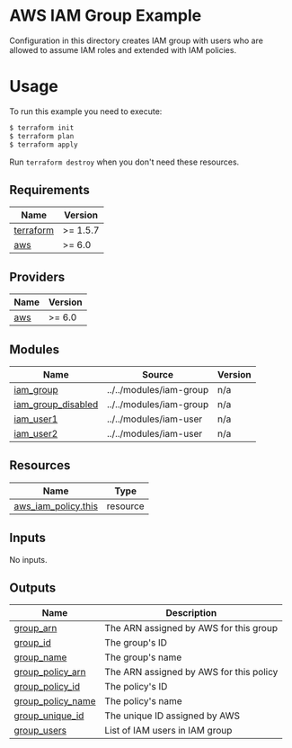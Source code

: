 # AWS IAM Group Example

Configuration in this directory creates IAM group with users who are allowed to assume IAM roles and extended with IAM policies.

# Usage

To run this example you need to execute:

```bash
$ terraform init
$ terraform plan
$ terraform apply
```

Run `terraform destroy` when you don't need these resources.

<!-- BEGIN_TF_DOCS -->
## Requirements

| Name | Version |
|------|---------|
| <a name="requirement_terraform"></a> [terraform](#requirement\_terraform) | >= 1.5.7 |
| <a name="requirement_aws"></a> [aws](#requirement\_aws) | >= 6.0 |

## Providers

| Name | Version |
|------|---------|
| <a name="provider_aws"></a> [aws](#provider\_aws) | >= 6.0 |

## Modules

| Name | Source | Version |
|------|--------|---------|
| <a name="module_iam_group"></a> [iam\_group](#module\_iam\_group) | ../../modules/iam-group | n/a |
| <a name="module_iam_group_disabled"></a> [iam\_group\_disabled](#module\_iam\_group\_disabled) | ../../modules/iam-group | n/a |
| <a name="module_iam_user1"></a> [iam\_user1](#module\_iam\_user1) | ../../modules/iam-user | n/a |
| <a name="module_iam_user2"></a> [iam\_user2](#module\_iam\_user2) | ../../modules/iam-user | n/a |

## Resources

| Name | Type |
|------|------|
| [aws_iam_policy.this](https://registry.terraform.io/providers/hashicorp/aws/latest/docs/resources/iam_policy) | resource |

## Inputs

No inputs.

## Outputs

| Name | Description |
|------|-------------|
| <a name="output_group_arn"></a> [group\_arn](#output\_group\_arn) | The ARN assigned by AWS for this group |
| <a name="output_group_id"></a> [group\_id](#output\_group\_id) | The group's ID |
| <a name="output_group_name"></a> [group\_name](#output\_group\_name) | The group's name |
| <a name="output_group_policy_arn"></a> [group\_policy\_arn](#output\_group\_policy\_arn) | The ARN assigned by AWS for this policy |
| <a name="output_group_policy_id"></a> [group\_policy\_id](#output\_group\_policy\_id) | The policy's ID |
| <a name="output_group_policy_name"></a> [group\_policy\_name](#output\_group\_policy\_name) | The policy's name |
| <a name="output_group_unique_id"></a> [group\_unique\_id](#output\_group\_unique\_id) | The unique ID assigned by AWS |
| <a name="output_group_users"></a> [group\_users](#output\_group\_users) | List of IAM users in IAM group |
<!-- END_TF_DOCS -->
